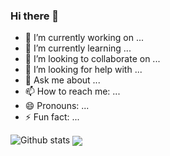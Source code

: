 ### Hi there 👋


- 🔭 I’m currently working on ...
- 🌱 I’m currently learning ...
- 👯 I’m looking to collaborate on ...
- 🤔 I’m looking for help with ...
- 💬 Ask me about ...
- 📫 How to reach me: ...
- 😄 Pronouns: ...
- ⚡ Fun fact: ...

![Github stats](https://github-readme-stats.vercel.app/api?username=ayushambar&count_private=true&theme=radical)
<img align="center" src="https://github-readme-stats.vercel.app/api/top-langs/?username=ayushambar&theme=radical&layout=compact&exclude_repo=AI-Mafia-Machine-Learning" />

